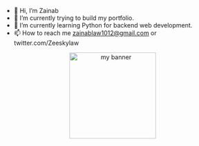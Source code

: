 - 👋 Hi, I’m Zainab
- 👀 I’m currently trying to build my portfolio.
- 🌱 I’m currently learning  Python for backend web development.
- 📫 How to reach me zainablaw1012@gmail.com or twitter.com/Zeeskylaw

<!---
Zeesky-code/Zeesky-code is a ✨ special ✨ repository because its `README.md` (this file) appears on your GitHub profile.
You can click the Preview link to take a look at your changes.
--->
<p align="center">
    <img width="200" height="200" src="https://user-images.githubusercontent.com/71593672/154814113-84ca10a2-91be-4e6b-bf9d-f63ca667ba92.png" alt="my banner">
</p>